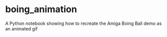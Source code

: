 # boing_animation
A Python notebook showing how to recreate the Amiga Boing Ball demo as an animated gif
